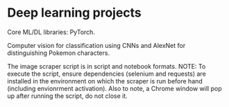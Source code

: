 # Deep learning projects

Core ML/DL libraries: PyTorch.

Computer vision for classification using CNNs and AlexNet for distinguishing Pokemon characters.

The image scraper script is in script and notebook formats. NOTE: To execute the script, ensure dependencies (selenium and requests) are installed in the environment on which the scraper is run before hand (including envionrment activation). Also to note, a Chrome window will pop up after running the script, do not close it. 
